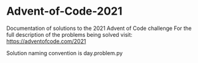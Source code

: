 # Advent-of-Code-2021

Documentation of solutions to the 2021 Advent of Code challenge
For the full description of the problems being solved visit:  https://adventofcode.com/2021

Solution naming convention is day.problem.py
